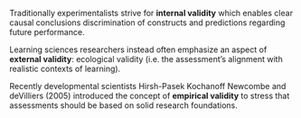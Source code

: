 <p><span style=font-weight: 400;>Traditionally experimentalists strive for </span><strong>internal validity</strong><span style=font-weight: 400;> which enables clear causal conclusions discrimination of constructs and predictions regarding future performance.</span></p>

<p><span style=font-weight: 400;>Learning sciences researchers instead often emphasize an aspect of </span><strong>external validity</strong><span style=font-weight: 400;>: ecological validity (i.e. the assessment’s alignment with realistic contexts of learning).</span></p>

<p><span style=font-weight: 400;>Recently developmental scientists Hirsh-Pasek Kochanoff Newcombe and deVilliers (2005) introduced the concept of </span><strong>empirical validity</strong><span style=font-weight: 400;> to stress that assessments should be based on solid research foundations.</span></p>